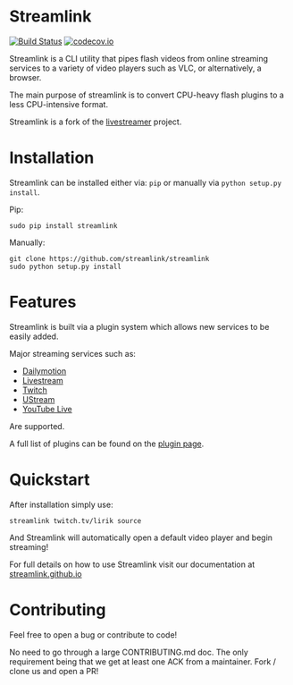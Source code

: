 # Streamlink

[![Build Status](https://travis-ci.org/streamlink/streamlink.svg?branch=master)](https://travis-ci.org/streamlink/streamlink)
[![codecov.io](http://codecov.io/github/streamlink/streamlink/coverage.svg?branch=master)](http://codecov.io/github/streamlink/streamlink?branch=master)

Streamlink is a CLI utility that pipes flash videos from online streaming services to a variety of video players such as VLC, or alternatively, a browser.

The main purpose of streamlink is to convert CPU-heavy flash plugins to a less CPU-intensive format.

Streamlink is a fork of the [livestreamer](https://github.com/chrippa/livestreamer) project.

# Installation

Streamlink can be installed either via: `pip` or manually via `python setup.py install`.

Pip:
```
sudo pip install streamlink
```

Manually:
```
git clone https://github.com/streamlink/streamlink
sudo python setup.py install
```


# Features

Streamlink is built via a plugin system which allows new services to be easily added.

Major streaming services such as:
  - [Dailymotion](http://dailymotion.com/live)
  - [Livestream](https://livestream.com)
  - [Twitch](http://twitch.tv)
  - [UStream](http://ustream.tv)
  - [YouTube Live](http://youtube.com)

Are supported.

A full list of plugins can be found on the [plugin page](https://streamlink.github.io/plugin_matrix.html).


# Quickstart

After installation simply use:
```
streamlink twitch.tv/lirik source
```

And Streamlink will automatically open a default video player and begin streaming!

For full details on how to use Streamlink visit our documentation at [streamlink.github.io](https://streamlink.github.io)


# Contributing

Feel free to open a bug or contribute to code!

No need to go through a large CONTRIBUTING.md doc. The only requirement being that we get at least one ACK from a maintainer. Fork / clone us and open a PR!

